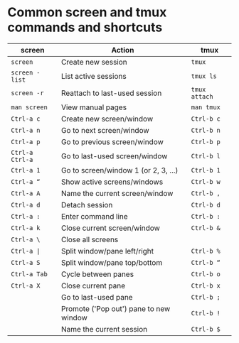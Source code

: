 # Common screen and tmux commands and shortcuts

| screen | Action | tmux |
| - | - | - |
| `screen` | Create new session | `tmux` |
| `screen -list` | List active sessions | `tmux ls` |
| `screen -r` | Reattach to last-used session | `tmux attach` |
| `man screen` | View manual pages | `man tmux` |
| `Ctrl-a c` | Create new screen/window | `Ctrl-b c` |
| `Ctrl-a n` | Go to next screen/window | `Ctrl-b n` |
| `Ctrl-a p` | Go to previous screen/window | `Ctrl-b p` |
| `Ctrl-a Ctrl-a` | Go to last-used screen/window | `Ctrl-b l` |
| `Ctrl-a 1` | Go to screen/window 1 (or 2, 3, ...) | `Ctrl-b 1` |
| `Ctrl-a “` | Show active screens/windows | `Ctrl-b w` |
| `Ctrl-a A` | Name the current screen/window | `Ctrl-b ,` |
| `Ctrl-a d` | Detach session | `Ctrl-b d` |
| `Ctrl-a :` | Enter command line | `Ctrl-b :` |
| `Ctrl-a k` | Close current screen/window | `Ctrl-b &` |
| `Ctrl-a \` | Close all screens | |
| `Ctrl-a \|` | Split window/pane left/right | `Ctrl-b %` |
| `Ctrl-a S` | Split window/pane top/bottom | `Ctrl-b “` |
| `Ctrl-a Tab` | Cycle between panes | `Ctrl-b o` |
| `Ctrl-a X`| Close current pane | `Ctrl-b x` |
| | Go to last-used pane | `Ctrl-b ;` |
| | Promote ('Pop out') pane to new window | `Ctrl-b !` |
| | Name the current session | `Ctrl-b $` |
